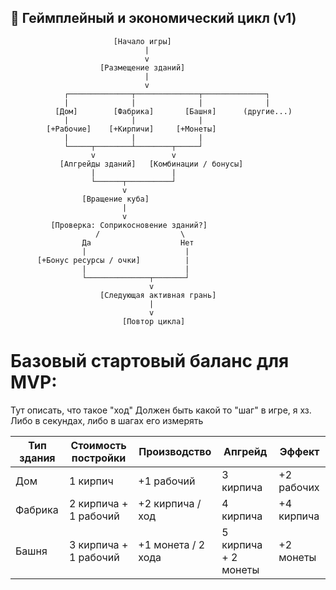 ## 🔁 Геймплейный и экономический цикл (v1)

                           [Начало игры]
                                  |
                                  v
                        [Размещение зданий]
                                  |
                                  v
                ┌──────────────┬──────────────┬──────────────┐
                |              |              |              |
              [Дом]        [Фабрика]       [Башня]      (другие...)
                |              |              |
            [+Рабочие]    [+Кирпичи]     [+Монеты]
                |              |              |
                └─────┬────────┴────────┬─────┘
                      v                 v
               [Апгрейды зданий]   [Комбинации / бонусы]
                      |                 |
                      └──────┬──────────┘
                             v
                    [Вращение куба]
                             |
                             v
             [Проверка: Соприкосновение зданий?]
                       /                  \
                    Да                    Нет
                    |                      |
          [+Бонус ресурсы / очки]          |
                    |                      |
                    └──────────────┬───────┘
                                   v
                        [Следующая активная грань]
                                   |
                                   v
                             [Повтор цикла]

# Базовый стартовый баланс для MVP:
Тут описать, что такое "ход"
Должен быть какой то "шаг" в игре, я хз. Либо в секундах, либо в шагах его измерять

| Тип здания | Стоимость постройки   | Производство       | Апгрейд              | Эффект     |
| ---------- | --------------------- | ------------------ | -------------------- | ---------- |
| Дом        | 1 кирпич              | +1 рабочий         | 3 кирпича            | +2 рабочих |
| Фабрика    | 2 кирпича + 1 рабочий | +2 кирпича / ход   | 4 кирпича            | +4 кирпича |
| Башня      | 3 кирпича + 1 рабочий | +1 монета / 2 хода | 5 кирпича + 2 монеты | +2 монеты  |

